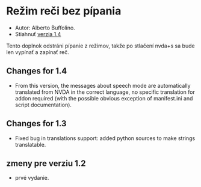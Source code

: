 # Režim reči bez pípania #
*	 Autor: Alberto Buffolino.
*	 Stiahnuť [verzia 1.4][1]

Tento doplnok odstráni pípanie z režimov, takže po stlačení nvda+s sa bude
len vypínať a zapínať reč.

## Changes for 1.4 ##
*	 From this version, the messages about speech mode are automatically
   translated from NVDA in the correct language, no specific translation for
   addon required (with the possible obvious exception of manifest.ini and
   script documentation).

## Changes for 1.3 ##
*	 Fixed bug in translations support: added python sources to make strings
   translatable.

## zmeny pre verziu 1.2 ##
*	 prvé vydanie.

[1]: http://addons.nvda-project.org/files/get.php?file=nb
